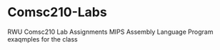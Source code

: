 # Comsc210-Labs
RWU Comsc210 Lab Assignments
MIPS Assembly Language Program exaqmples for the class
